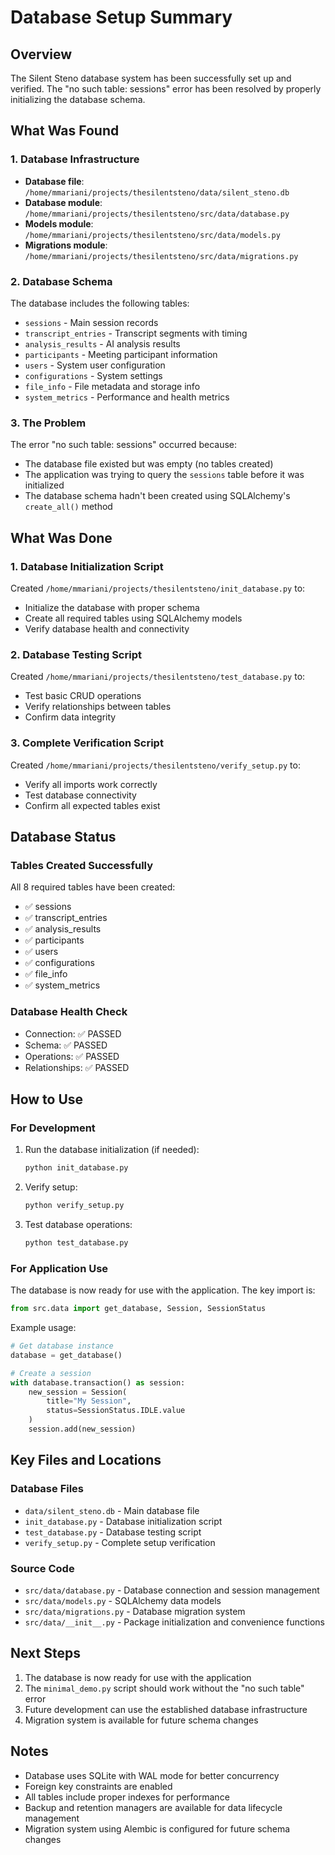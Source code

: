 # Database Setup Summary

## Overview
The Silent Steno database system has been successfully set up and verified. The "no such table: sessions" error has been resolved by properly initializing the database schema.

## What Was Found

### 1. Database Infrastructure
- **Database file**: `/home/mmariani/projects/thesilentsteno/data/silent_steno.db`
- **Database module**: `/home/mmariani/projects/thesilentsteno/src/data/database.py`
- **Models module**: `/home/mmariani/projects/thesilentsteno/src/data/models.py`
- **Migrations module**: `/home/mmariani/projects/thesilentsteno/src/data/migrations.py`

### 2. Database Schema
The database includes the following tables:
- `sessions` - Main session records
- `transcript_entries` - Transcript segments with timing
- `analysis_results` - AI analysis results
- `participants` - Meeting participant information
- `users` - System user configuration
- `configurations` - System settings
- `file_info` - File metadata and storage info
- `system_metrics` - Performance and health metrics

### 3. The Problem
The error "no such table: sessions" occurred because:
- The database file existed but was empty (no tables created)
- The application was trying to query the `sessions` table before it was initialized
- The database schema hadn't been created using SQLAlchemy's `create_all()` method

## What Was Done

### 1. Database Initialization Script
Created `/home/mmariani/projects/thesilentsteno/init_database.py` to:
- Initialize the database with proper schema
- Create all required tables using SQLAlchemy models
- Verify database health and connectivity

### 2. Database Testing Script
Created `/home/mmariani/projects/thesilentsteno/test_database.py` to:
- Test basic CRUD operations
- Verify relationships between tables
- Confirm data integrity

### 3. Complete Verification Script
Created `/home/mmariani/projects/thesilentsteno/verify_setup.py` to:
- Verify all imports work correctly
- Test database connectivity
- Confirm all expected tables exist

## Database Status

### Tables Created Successfully
All 8 required tables have been created:
- ✅ sessions
- ✅ transcript_entries
- ✅ analysis_results
- ✅ participants
- ✅ users
- ✅ configurations
- ✅ file_info
- ✅ system_metrics

### Database Health Check
- Connection: ✅ PASSED
- Schema: ✅ PASSED
- Operations: ✅ PASSED
- Relationships: ✅ PASSED

## How to Use

### For Development
1. Run the database initialization (if needed):
   ```bash
   python init_database.py
   ```

2. Verify setup:
   ```bash
   python verify_setup.py
   ```

3. Test database operations:
   ```bash
   python test_database.py
   ```

### For Application Use
The database is now ready for use with the application. The key import is:
```python
from src.data import get_database, Session, SessionStatus
```

Example usage:
```python
# Get database instance
database = get_database()

# Create a session
with database.transaction() as session:
    new_session = Session(
        title="My Session",
        status=SessionStatus.IDLE.value
    )
    session.add(new_session)
```

## Key Files and Locations

### Database Files
- `data/silent_steno.db` - Main database file
- `init_database.py` - Database initialization script
- `test_database.py` - Database testing script
- `verify_setup.py` - Complete setup verification

### Source Code
- `src/data/database.py` - Database connection and session management
- `src/data/models.py` - SQLAlchemy data models
- `src/data/migrations.py` - Database migration system
- `src/data/__init__.py` - Package initialization and convenience functions

## Next Steps
1. The database is now ready for use with the application
2. The `minimal_demo.py` script should work without the "no such table" error
3. Future development can use the established database infrastructure
4. Migration system is available for future schema changes

## Notes
- Database uses SQLite with WAL mode for better concurrency
- Foreign key constraints are enabled
- All tables include proper indexes for performance
- Backup and retention managers are available for data lifecycle management
- Migration system using Alembic is configured for future schema changes